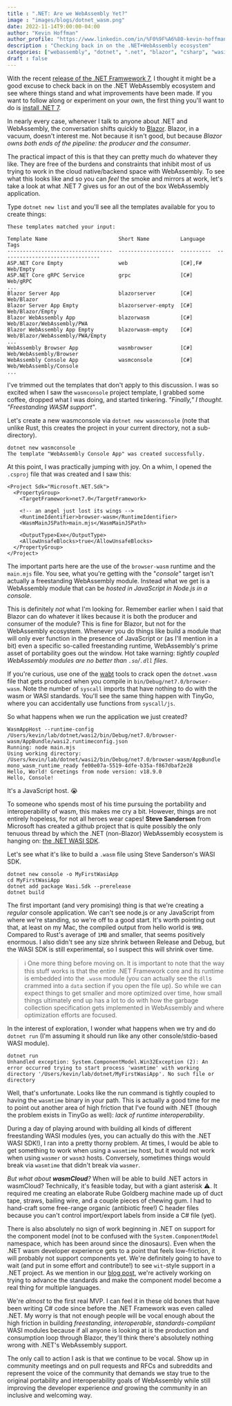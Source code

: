 ```yaml
---
title : ".NET: Are we WebAssembly Yet?"
image : "images/blogs/dotnet_wasm.png"
date: 2022-11-14T9:00:00-04:00
author: "Kevin Hoffman"
author_profile: "https://www.linkedin.com/in/%F0%9F%A6%80-kevin-hoffman-9252669/"
description : "Checking back in on the .NET+WebAssembly ecosystem"
categories: ["webassembly", "dotnet", ".net", "blazor", "csharp", "wasi"]
draft : false
---
```


With the recent [release of the .NET Framwework 7](https://devblogs.microsoft.com/dotnet/announcing-dotnet-7/), I thought it might be a good excuse to check back in on the .NET WebAssembly ecosystem and see where things stand and what improvements have been made. If you want to follow along or experiment on your own, the first thing you'll want to do is [install .NET 7](https://dotnet.microsoft.com/en-us/download/dotnet/7.0).

In nearly every case, whenever I talk to anyone about .NET and WebAssembly, the conversation shifts quickly to [Blazor](https://dotnet.microsoft.com/en-us/apps/aspnet/web-apps/blazor). Blazor, in a vacuum, doesn't interest me. Not because it isn't good, but because _Blazor owns both ends of the pipeline: the producer and the consumer_.

The practical impact of this is that they can pretty much do whatever they like. They are free of the burdens and constraints that inhibit most of us trying to work in the cloud native/backend space with WebAssembly. To see what this looks like and so you can _feel_ the smoke and mirrors at work, let's take a look at what .NET 7 gives us for an out of the box WebAssembly application.

Type `dotnet new list` and you'll see all the templates available for you to create things:

```
These templates matched your input:

Template Name                       Short Name          Language    Tags
----------------------------------  ------------------  ----------  --------------------------------
ASP.NET Core Empty                  web                 [C#],F#     Web/Empty
ASP.NET Core gRPC Service           grpc                [C#]        Web/gRPC
...
Blazor Server App                   blazorserver        [C#]        Web/Blazor
Blazor Server App Empty             blazorserver-empty  [C#]        Web/Blazor/Empty
Blazor WebAssembly App              blazorwasm          [C#]        Web/Blazor/WebAssembly/PWA
Blazor WebAssembly App Empty        blazorwasm-empty    [C#]        Web/Blazor/WebAssembly/PWA/Empty
...
WebAssembly Browser App             wasmbrowser         [C#]        Web/WebAssembly/Browser
WebAssembly Console App             wasmconsole         [C#]        Web/WebAssembly/Console
...
```

I've trimmed out the templates that don't apply to this discussion. I was so excited when I saw the `wasmconsole` project template, I grabbed some coffee, dropped what I was doing, and started tinkering. _"Finally," I thought. "Freestanding WASM support"_.

Let's create a new wasmconsole via ``dotnet new wasmconsole`` (note that unlike Rust, this creates the project in your current directory, not a sub-directory).

```
dotnet new wasmconsole
The template "WebAssembly Console App" was created successfully.
```

At this point, I was practically jumping with joy. On a whim, I opened the `.csproj` file that was created and I saw this:

```
<Project Sdk="Microsoft.NET.Sdk">
  <PropertyGroup>
    <TargetFramework>net7.0</TargetFramework>

    <!-- an angel just lost its wings -->
    <RuntimeIdentifier>browser-wasm</RuntimeIdentifier>
    <WasmMainJSPath>main.mjs</WasmMainJSPath>

    <OutputType>Exe</OutputType>
    <AllowUnsafeBlocks>true</AllowUnsafeBlocks>
  </PropertyGroup>
</Project>
```

The important parts here are the use of the `browser-wasm` runtime and the `main.mjs` file. You see, what you're getting with the "_console_" target isn't actually a freestanding WebAssembly module. Instead what we get is a WebAssembly module that can be _hosted in JavaScript in Node.js in a console_.

This is definitely _not_ what I'm looking for. Remember earlier when I said that Blazor can do whatever it likes because it is both the producer and consumer of the module? This is fine for Blazor, but not for the WebAssembly ecosystem. Whenever you do things like build a module that will only ever function in the presence of JavaScript or (as I'll mention in a bit) even a specific so-called freestanding runtime, WebAssembly's prime asset of portability goes out the window. Hot take warning: _tightly coupled WebAssembly modules are no better than `.so`/`.dll` files_.

If you're curious, use one of the [wabt](https://github.com/WebAssembly/wabt) tools to crack open the `dotnet.wasm` file that gets produced when you compile in `bin/Debug/net7.0/browser-wasm`. Note the number of `syscall` imports that have nothing to do with the wasm or WASI standards. You'll see the same thing happen with TinyGo, where you can accidentally use functions from `syscall/js`.

So what happens when we run the application we just created?

```
WasmAppHost --runtime-config /Users/kevin/lab/dotnet/wasi2/bin/Debug/net7.0/browser-wasm/AppBundle/wasi2.runtimeconfig.json
Running: node main.mjs
Using working directory: /Users/kevin/lab/dotnet/wasi2/bin/Debug/net7.0/browser-wasm/AppBundle
mono_wasm_runtime_ready fe00e07a-5519-4dfe-b35a-f867dbaf2e28
Hello, World! Greetings from node version: v18.9.0
Hello, Console!
```

It's a JavaScript host. 😭

To someone who spends most of his time pursuing the portability and interoperability of wasm, this makes me cry a bit. 
However, things are not entirely hopeless, for not all heroes wear capes! **Steve Sanderson** from Microsoft has created a github project that is quite possibly the only tenuous thread by which the .NET (non-Blazor) WebAssembly ecosystem is hanging on: [the .NET WASI SDK](https://github.com/SteveSandersonMS/dotnet-wasi-sdk).

Let's see what it's like to build a `.wasm` file using Steve Sanderson's WASI SDK.

```
dotnet new console -o MyFirstWasiApp
cd MyFirstWasiApp
dotnet add package Wasi.Sdk --prerelease
dotnet build
```

The first important (and very promising) thing is that we're creating a _regular_ console application. We can't see node.js or any JavaScript from where we're standing, so we're off to a good start. It's worth pointing out that, at least on my Mac, the compiled output from hello world is `9MB`. Compared to Rust's average of `1MB` and smaller, that seems positively enormous. I also didn't see any size shrink between Release and Debug, but the WASI SDK is still experimental, so I suspect this will shrink over time.

> ℹ️ One more thing before moving on. It is important to note that the way this stuff works is that the entire .NET Framework core and its runtime is embedded into the `.wasm` module (you can actually see the `dll`s crammed into a `data` section if you open the file up). So while we can expect things to get smaller and more optimized over time, how small things ultimately end up has a lot to do with how the garbage collection specification gets implemented in WebAssembly and where optimization efforts are focused.

In the interest of exploration, I wonder what happens when we try and do `dotnet run` (I'm assuming it should run like any other console/stdio-based WASI module).

```
dotnet run
Unhandled exception: System.ComponentModel.Win32Exception (2): An error occurred trying to start process 'wasmtime' with working directory '/Users/kevin/lab/dotnet/MyFirstWasiApp'. No such file or directory
```

Well, that's unfortunate. Looks like the run command is tightly coupled to having the `wasmtime` binary in your path. This is actually a good time for me to point out another area of high friction that I've found with .NET (though the problem exists in TinyGo as well): _lack of runtime interoperability_.

During a day of playing around with building all kinds of different freestanding WASI modules (yes, you can actually do this with the .NET WASI SDK!), I ran into a pretty thorny problem. At times, I would be able to get something to work when using a `wasmtime` host, but it would not work when using `wasmer` or `wasm3` hosts. Conversely, sometimes things would break via `wasmtime` that didn't break via `wasmer`.

_But what about **wasmCloud**?_ When will be able to build .NET actors in wasmCloud? Technically, it's feasible today, but with a giant asterisk ⚠️. It required me creating an elaborate Rube Goldberg machine made up of duct tape, straws, bailing wire, and a couple pieces of chewing gum. I had to hand-craft some free-range organic (antibiotic free!) C header files because you can't control import/export labels from inside a C# file (yet).

There is also absolutely no sign of work beginning in .NET on support for the component model (not to be confused with the `System.ComponentModel` namespace, which has been around since the dinosaurs). Even when the .NET wasm developer experience gets to a point that feels low-friction, it will probably not support components yet. We're definitely going to have to wait (and put in some effort and contribute!) to see `wit`-style support in a .NET project. As we mention in our [blog post](/blog/road_to_ubiquity), we're actively working on trying to advance the standards and make the component model become a real thing for multiple languages.

We're _almost_ to the first real MVP. I can feel it in these old bones that have been writing C# code since before the .NET Framework was even called .NET. My worry is that not enough people will be vocal enough about the high friction in building _freestanding_, _interoperable_, _standards-compliant_ WASI modules because if all anyone is looking at is the production and consumption loop through Blazor, they'll think there's absolutely nothing wrong with .NET's WebAssembly support.

The only call to action I ask is that we continue to be vocal. Show up in community meetings and on pull requests and RFCs and subreddits and represent the voice of the community that demands we stay true to the original portability and interoperability goals of WebAssembly while still improving the developer experience _and_ growing the community in an inclusive and welcoming way.
